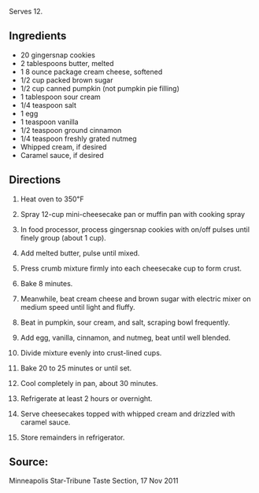 <div id="wikitext">

Serves 12.

<span id="ingredients"></span>

Ingredients
-----------

-   20 gingersnap cookies
-   2 tablespoons butter, melted
-   1 8 ounce package cream cheese, softened
-   1/2 cup packed brown sugar
-   1/2 cup canned pumpkin (not pumpkin pie filling)
-   1 tablespoon sour cream
-   1/4 teaspoon salt
-   1 egg
-   1 teaspoon vanilla
-   1/2 teaspoon ground cinnamon
-   1/4 teaspoon freshly grated nutmeg
-   Whipped cream, if desired
-   Caramel sauce, if desired

<span id="directions"></span>

Directions
----------

1.  Heat oven to 350℉
2.  Spray 12-cup mini-cheesecake pan or muffin pan with cooking spray
3.  In food processor, process gingersnap cookies with on/off pulses
    until finely group (about 1 cup).
4.  Add melted butter, pulse until mixed.
5.  Press crumb mixture firmly into each cheesecake cup to form crust.
6.  Bake 8 minutes.
    <div class="vspace">

    </div>

7.  Meanwhile, beat cream cheese and brown sugar with electric mixer on
    medium speed until light and fluffy.
8.  Beat in pumpkin, sour cream, and salt, scraping bowl frequently.
9.  Add egg, vanilla, cinnamon, and nutmeg, beat until well blended.
    <div class="vspace">

    </div>

10. Divide mixture evenly into crust-lined cups.
11. Bake 20 to 25 minutes or until set.
12. Cool completely in pan, about 30 minutes.
13. Refrigerate at least 2 hours or overnight.
    <div class="vspace">

    </div>

14. Serve cheesecakes topped with whipped cream and drizzled with
    caramel sauce.
    <div class="vspace">

    </div>

15. Store remainders in refrigerator.

<span id="source"></span>

Source:
-------

Minneapolis Star-Tribune Taste Section, 17 Nov 2011

</div>
